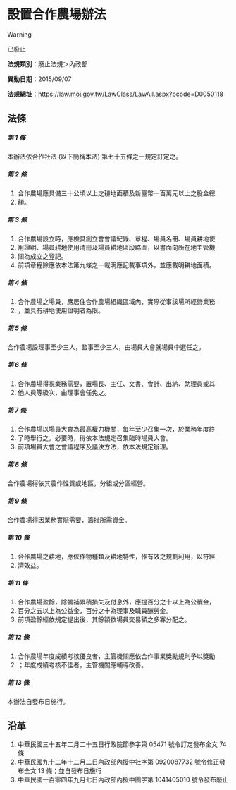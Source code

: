 # 設置合作農場辦法


> [!WARNING]
> 已廢止


**法規類別**：廢止法規＞內政部

**異動日期**：2015/09/07  

**法規網址**：https://law.moj.gov.tw/LawClass/LawAll.aspx?pcode=D0050118



## 法條
##### 第 1 條
本辦法依合作社法 (以下簡稱本法) 第七十五條之一規定訂定之。

##### 第 2 條
1. 合作農場應具備三十公頃以上之耕地面積及新臺幣一百萬元以上之股金總
1. 額。

##### 第 3 條
1. 合作農場設立時，應檢具創立會會議紀錄、章程、場員名冊、場員耕地使
1. 用證明、場員耕地使用清冊及場員耕地區段略圖，以書面向所在地主管機
1. 關為成立之登記。
1. 前項章程除應依本法第九條之一載明應記載事項外，並應載明耕地面積。

##### 第 4 條
1. 合作農場之場員，應居住合作農場組織區域內，實際從事該場所經營業務
1. ，並具有耕地使用證明者為限。

##### 第 5 條
合作農場設理事至少三人，監事至少三人，由場員大會就場員中選任之。

##### 第 6 條
1. 合作農場得視業務需要，置場長、主任、文書、會計、出納、助理員或其
1. 他人員等級次，由理事會任免之。

##### 第 7 條
1. 合作農場以場員大會為最高權力機關，每年至少召集一次，於業務年度終
1. 了時舉行之。必要時，得依本法規定召集臨時場員大會。
1. 前項場員大會之會議程序及議決方法，依本法規定辦理。

##### 第 8 條
合作農場得依其農作性質或地區，分組或分區經營。

##### 第 9 條
合作農場得因業務實際需要，籌措所需資金。

##### 第 10 條
1. 合作農場之耕地，應依作物種類及耕地特性，作有效之規劃利用，以符經
1. 濟效益。

##### 第 11 條
1. 合作農場盈餘，除彌補累積損失及付息外，應提百分之十以上為公積金，
1. 百分之五以上為公益金，百分之十為理事及職員酬勞金。
1. 前項盈餘經依規定提出後，其餘額依場員交易額之多寡分配之。

##### 第 12 條
1. 合作農場年度成績考核優良者，主管機關應依合作事業獎勵規則予以獎勵
1. ；年度成績考核不佳者，主管機關應輔導改善。

##### 第 13 條
本辦法自發布日施行。

## 沿革
1. 中華民國三十五年二月二十五日行政院節參字第 05471  號令訂定發布全文 74 條
1. 中華民國九十二年十二月二日內政部內授中社字第 0920087732 號令修正發布全文 13 條；並自發布日施行
1. 中華民國一百零四年九月七日內政部內授中團字第 1041405010 號令發布廢止
